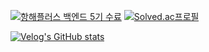 [![항해플러스 백엔드 5기 수료](https://static.spartacodingclub.kr/hanghae99/plus/completion/badge_black.svg)](https://hhpluscertificateofcompletion.oopy.io) [![Solved.ac프로필](http://mazassumnida.wtf/api/mini/generate_badge?boj=boy672820)](https://solved.ac/boy672820)

[![Velog's GitHub stats](https://velog-readme-stats.vercel.app/api?name=boy672820)](https://velog.io/@boy672820)
